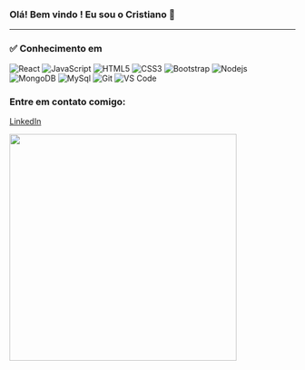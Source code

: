 ### Olá! Bem vindo ! Eu sou o Cristiano 👋
---------------------------------------
### ✅ Conhecimento em
![React](https://img.shields.io/badge/-React-%23F7DF1C?style=flat-square&logo=react&logoColor=ffffff&labelColor=blue&color=blue)
![JavaScript](https://img.shields.io/badge/-JavaScript-%23F7DF1C?style=flat-square&logo=javascript&logoColor=000000&labelColor=%23F7DF1C&color=%23FFCE5A)
![HTML5](https://img.shields.io/badge/-HTML5-%23E44D27?style=flat-square&logo=html5&logoColor=ffffff)
![CSS3](https://img.shields.io/badge/-CSS3-%231572B6?style=flat-square&logo=css3)
![Bootstrap](https://img.shields.io/badge/-Bootstrap-563D7C?style=flat-square&logo=Bootstrap)
![Nodejs](https://img.shields.io/badge/-Nodejs-339933?style=flat-square&logo=Node.js&logoColor=ffffff)
![MongoDB](https://img.shields.io/badge/-mongoDB-%23F7DF1C?style=flat-square&logo=mongoDB&logoColor=000000&labelColor=%7CFC00&color=%7CFC00)
![MySql](https://img.shields.io/badge/-mysql-%23F7DF1C?style=flat-square&logo=mysql&logoColor=00008b&labelColor=%00008b&color=%00008b)
![Git](https://img.shields.io/badge/-Git-%23F05032?style=flat-square&logo=git&logoColor=%23ffffff)
![VS Code](http://img.shields.io/badge/-VS%20Code-007ACC?style=flat-square&logo=visual-studio-code&logoColor=ffffff)

### Entre em contato comigo:
<a href="https://www.linkedin.com/in/cristiano-souza-santana-b3011a119/">LinkedIn</a>


<img width="400px" align="left" src="https://github-readme-stats.vercel.app/api/top-langs/?username=CristianoSantan&hide=html&layout=compact&theme=buefy" />
<!--         <td><img width="495px" align="left" src="https://github-readme-stats.vercel.app/api?username=CristianoSantan&theme=buefy"/></td> --> 




<!-- 
- 🌱 I’m currently learning
- 👯 I’m looking to collaborate on
- 📫 How to reach me:
- ⚡ Fun fact:
-->
